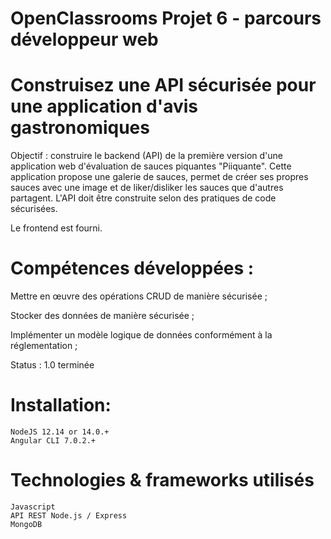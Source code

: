 # OpenClassrooms Projet 6 - parcours développeur web

# Construisez une API sécurisée pour une application d'avis gastronomiques


Objectif : construire le backend (API) de la première version d'une application web d'évaluation de sauces piquantes "Piiquante". Cette application propose une galerie de sauces, permet de créer ses propres sauces avec une image et de liker/disliker les sauces que d'autres partagent. 
L'API doit être construite selon des pratiques de code sécurisées.

Le frontend est fourni.

# Compétences développées :
Mettre en œuvre des opérations CRUD de manière sécurisée ;

Stocker des données de manière sécurisée ;

Implémenter un modèle logique de données conformément à la réglementation ;


Status : 1.0 terminée

# Installation:

    NodeJS 12.14 or 14.0.+
    Angular CLI 7.0.2.+
    

# Technologies & frameworks utilisés

    Javascript
    API REST Node.js / Express
    MongoDB
